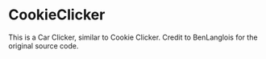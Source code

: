 # CookieClicker

This is a Car Clicker, similar to Cookie Clicker. Credit to BenLanglois for the original source code.
